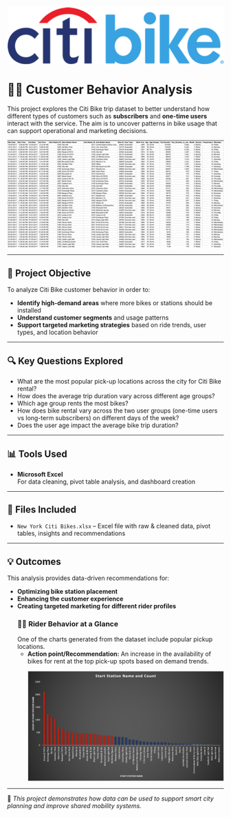     
<p align="center">
  <img src="CitiBike.png" alt="Citi Bike Logo" width="600"/>
</p>

# 👪🏾 Customer Behavior Analysis

This project explores the Citi Bike trip dataset to better understand how different types of customers such as **subscribers** and **one-time users**  interact with the service. The aim is to uncover patterns in bike usage that can support operational and marketing decisions.
  <p align="center">
  <img src="CBData.png" alt="Citi Bike Logo" width="750"/>
</p>
    
---

## 🎯 Project Objective 

To analyze Citi Bike customer behavior in order to:

- **Identify high-demand areas** where more bikes or stations should be installed
- **Understand customer segments** and usage patterns
- **Support targeted marketing strategies** based on ride trends, user types, and location behavior

---

## 🔍 Key Questions Explored

- What are the most popular pick-up locations across the city for Citi Bike rental?
- How does the average trip duration vary across different age groups?
- Which age group rents the most bikes?
- How does bike rental vary across the two user groups (one-time users vs long-term subscribers) on different days of the week?
- Does the user age impact the average bike trip duration?

---

## 📊 Tools Used

- **Microsoft Excel**  
  For data cleaning, pivot table analysis, and dashboard creation

---

## 📁 Files Included

- `New York Citi Bikes.xlsx` – Excel file with raw & cleaned data, pivot tables, insights and recommendations

---

## 💡 Outcomes

This analysis provides data-driven recommendations for:

- **Optimizing bike station placement**
- **Enhancing the customer experience**
- **Creating targeted marketing for different rider profiles**
    ### 🚴🏾 Rider Behavior at a Glance
     One  of the charts generated from the dataset include popular pickup locations.
  - **Action point/Recommendation:** An increase in the availability of bikes for rent at the top pick-up spots based on demand trends.
    <p align="center">
      <img src="StnPlmt.png" alt="Citi Bike Logo" width="500"/>
    </p>

---

📍 *This project demonstrates how data can be used to support smart city planning and improve shared mobility systems.*
